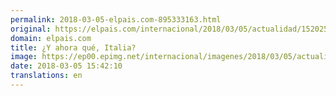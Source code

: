 ```yaml
---
permalink: 2018-03-05-elpais.com-895333163.html
original: https://elpais.com/internacional/2018/03/05/actualidad/1520255170_454894.html#?ref=rss&format=simple&link=link
domain: elpais.com
title: ¿Y ahora qué, Italia?
image: https://ep00.epimg.net/internacional/imagenes/2018/03/05/actualidad/1520255170_454894_1520255303_rrss_normal.jpg
date: 2018-03-05 15:42:10
translations: en
---
```


